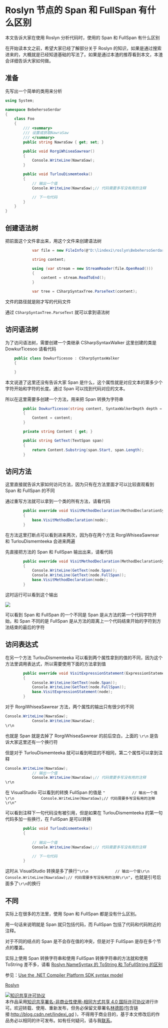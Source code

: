 
# Roslyn 节点的 Span 和  FullSpan 有什么区别

本文告诉大家在使用 Roslyn 分析代码时，使用的 Span 和 FullSpan 有什么区别

<!--more-->


<!-- csdn -->
<!-- 标签：Roslyn,MSBuild,编译器 -->
<div id="toc"></div>

在开始读本文之前，希望大家已经了解部分关于 Roslyn 的知识，如果是通过搜索进来的，大概就是已经知道基础的写法了。如果是通过本渣的推荐看到本文，本渣会详细告诉大家如何做。

## 准备

先写出一个简单的类用来分析

```csharp
using System;

namespace BebehersoSerdar
{
    class Foo
    {
        /// <summary>
        /// 设置或获取NawraSaw
        /// </summary>
        public string NawraSaw { get; set; }

        public void RorgiWhiseaSawrear()
        {
            Console.WriteLine(NawraSaw);
        }

        public void TurlouDismemteeka()
        {
            // 输出一个值
            Console.WriteLine(NawraSaw);// 代码需要多写没有用的注释

            // 下一句代码
        }
    }
}
```

## 创建语法树

把前面这个文件拿出来，用这个文件来创建语法树

```csharp
            var file = new FileInfo(@"D:\lindexi\roslyn\BebehersoSerdar\BebehersoSerdar\Foo.cs");

            string content;

            using (var stream = new StreamReader(file.OpenRead()))
            {
                content = stream.ReadToEnd();
            }

            var tree = CSharpSyntaxTree.ParseText(content);
```

文件的路径就是刚才写的代码文件

通过 `CSharpSyntaxTree.ParseText` 就可以拿到语法树

## 访问语法树

为了访问语法树，需要创建一个类继承 CSharpSyntaxWalker 这里创建的类是 DowkurTicesoo 请看代码

```csharp
    public class DowkurTicesoo : CSharpSyntaxWalker
    {

    }
```

本文说道了这里还没有告诉大家 Span 是什么，这个属性就是对应文本的第多少个字符开始和字符的长度。通过 Span 可以找到代码对应的文本。

所以在这里需要多创建一个方法，用来把 Span 转换为字符串

```csharp
        public DowkurTicesoo(string content, SyntaxWalkerDepth depth = SyntaxWalkerDepth.Node) : base(depth)
        {
            Content = content;
        }

        private string Content { get; }

        public string GetText(TextSpan span)
        {
            return Content.Substring(span.Start, span.Length);
        }
```

## 访问方法

这里直接就告诉大家如何访问方法，因为只有在方法里面才可以比较直观看到 Span 和 FullSpan 的不同

通过重写方法就可以拿到一个类的所有方法，请看代码

```csharp
        public override void VisitMethodDeclaration(MethodDeclarationSyntax node)
        {
            base.VisitMethodDeclaration(node);
        }
```

在方法这里打断点可以看到进来两次，因为存在两个方法 RorgiWhiseaSawrear 和 TurlouDismemteeka 会进来两遍

先直接把方法的 Span 和 FullSpan 输出出来，请看代码

```csharp
        public override void VisitMethodDeclaration(MethodDeclarationSyntax node)
        {
            Console.WriteLine(GetText(node.Span));
            Console.WriteLine(GetText(node.FullSpan));
            base.VisitMethodDeclaration(node);
        }
```

这时运行可以看到这个输出

<!-- ![](image/Roslyn 节点的 Span 和  FullSpan 有什么区别/Roslyn 节点的 Span 和  FullSpan 有什么区别0.png) -->

![](http://7xqpl8.com1.z0.glb.clouddn.com/lindexi%2F2018722175017613)

可以看到 Span 和 FullSpan 的一个不同是 Span 是从方法的第一个代码字符开始，和 Span 不同的是 FullSpan 是从方法的距离上一个代码结束开始的字符到方法结束的最后的字符

## 访问表达式

在另一个方法 TurlouDismemteeka 可以看到两个属性拿到的值的不同，因为这个方法里调用表达式，所以需要使用下面的方法拿到值

```csharp
        public override void VisitExpressionStatement(ExpressionStatementSyntax node)
        {
            Console.WriteLine(GetText(node.Span));
            Console.WriteLine(GetText(node.FullSpan));
            base.VisitExpressionStatement(node);
        }
```

对于 RorgiWhiseaSawrear 方法，两个属性的输出只有很少的不同

```csharp
Console.WriteLine(NawraSaw);
            Console.WriteLine(NawraSaw);
\r\n
```

也就是 Span 就是去掉了 RorgiWhiseaSawrear 的前后空白，上面的 `\r\n` 是告诉大家这里还有一个换行符

但是对于 TurlouDismemteeka 就可以看到明显的不相同，第二个属性可以拿到注释

```csharp
Console.WriteLine(NawraSaw);
            // 输出一个值
            Console.WriteLine(NawraSaw);// 代码需要多写没有用的注释
\r\n
```

在 VisualStudio 可以看到的转换 FullSpan 的值是 `"            // 输出一个值\r\n            Console.WriteLine(NawraSaw);// 代码需要多写没有用的注释\r\n"`

可以看到注释下一句代码没有被引用，但是如果在 TurlouDismemteeka 的第一句代码多加一些换行，在 FullSpan 是可以转换

```csharp
        public void TurlouDismemteeka()
        {
            
            // 输出一个值
            Console.WriteLine(NawraSaw);// 代码需要多写没有用的注释

            // 下一句代码
        }
```

这时从 VisualStudio 转换是多了换行`"\r\n            // 输出一个值\r\n            Console.WriteLine(NawraSaw);// 代码需要多写没有用的注释\r\n"`，也就是引号后面多了`\r\n`的换行

## 不同

实际上在很多的方法里，使用 Span 和 FullSpan 都是没有什么区别。

用一句话来说明就是 Span 就只包括代码，而 FullSpan 包括了代码和代码附近的注释。

对于不同的结点的 Span 是不会存在值的冲突，但是对于 FullSpan 是存在多个节点的覆盖。

实际上使用 Span 转换字符串和使用 FullSpan 转换字符串的方法就和使用 ToString 差不多，请看 [Roslyn NameSyntax 的 ToString 和 ToFullString 的区别](https://lindexi.github.io/lindexi/post/Roslyn-NameSyntax-%E7%9A%84-ToString-%E5%92%8C-ToFullString-%E7%9A%84%E5%8C%BA%E5%88%AB.html )

参见：[Use the .NET Compiler Platform SDK syntax model](https://docs.microsoft.com/en-us/dotnet/csharp/roslyn-sdk/work-with-syntax )

[Roslyn](https://github.com/dotnet/roslyn/wiki/Roslyn-Overview )





<a rel="license" href="http://creativecommons.org/licenses/by-nc-sa/4.0/"><img alt="知识共享许可协议" style="border-width:0" src="https://licensebuttons.net/l/by-nc-sa/4.0/88x31.png" /></a><br />本作品采用<a rel="license" href="http://creativecommons.org/licenses/by-nc-sa/4.0/">知识共享署名-非商业性使用-相同方式共享 4.0 国际许可协议</a>进行许可。欢迎转载、使用、重新发布，但务必保留文章署名[林德熙](http://blog.csdn.net/lindexi_gd)(包含链接:http://blog.csdn.net/lindexi_gd )，不得用于商业目的，基于本文修改后的作品务必以相同的许可发布。如有任何疑问，请与我[联系](mailto:lindexi_gd@163.com)。